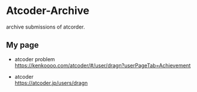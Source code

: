 # Atcoder-Archive
archive submissions of atcorder.

## My page

- atcoder problem  
https://kenkoooo.com/atcoder/#/user/dragn?userPageTab=Achievement

- atcoder  
https://atcoder.jp/users/dragn
